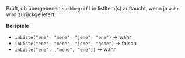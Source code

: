 Prüft, ob übergebenen `suchbegriff` in listItem(s) auftaucht, wenn ja `wahr` wird zurückgeliefert.


**Beispiele**
- `inListe("ene", "mene", "jene", "ene")` &#8594; wahr
- `inListe("ene", "mene", "jene", "gene")` &#8594; falsch
- `inListe("ene", ["mene", "ene"])` &#8594; wahr